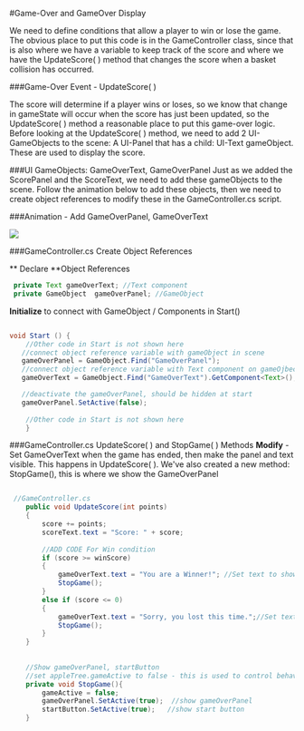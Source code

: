 #Game-Over and GameOver Display

We need to define conditions that allow a player to win or lose the game.  The obvious place to put this code is in the GameController class, since that is also where we have a variable to keep track of the score and where we have the UpdateScore( ) method that changes the score when a basket collision has occurred.  

###Game-Over Event - UpdateScore( )

The score will determine if a player wins or loses, so we know that change in gameState will occur when the score has just been updated, so the UpdateScore( ) method a reasonable place to put this game-over logic. Before looking at the UpdateScore( ) method, we need to add 2 UI-GameObjects to the scene: A UI-Panel that has a child: UI-Text gameObject. These are used to display the score.  

###UI GameObjects: GameOverText, GameOverPanel
Just as we added the ScorePanel and the ScoreText, we need to add these gameObjects to the scene. Follow the animation below to add these objects, then we need to create object references to modify these in the GameController.cs script. 

###Animation - Add GameOverPanel, GameOverText

![](http://g.recordit.co/scE8CnkjS2.gif)

###GameController.cs Create Object References

** Declare **Object References

```java
 private Text gameOverText; //Text component
 private GameObject  gameOverPanel; //GameObject
```
**Initialize** to connect with GameObject / Components in Start()

```java

void Start () {
    //Other code in Start is not shown here
   //connect object reference variable with gameObject in scene    
   gameOverPanel = GameObject.Find("GameOverPanel");
   //connect object reference variable with Text component on gameOjbect in scene
   gameOverText = GameObject.Find("GameOverText").GetComponent<Text>();

   //deactivate the gameOverPanel, should be hidden at start
   gameOverPanel.SetActive(false);
     
    //Other code in Start is not shown here
	}

```
###GameController.cs UpdateScore( ) and StopGame( ) Methods
**Modify** - Set GameOverText when the game has ended, then make the panel and text visible.  This happens in UpdateScore( ).  We've also created a new method: StopGame(), this is where we show the GameOverPanel


```java

 //GameController.cs
    public void UpdateScore(int points)
    { 
        score += points;
        scoreText.text = "Score: " + score;
       
        //ADD CODE For Win condition
        if (score >= winScore)
        {
            gameOverText.text = "You are a Winner!"; //Set text to show win state
            StopGame();
        }
        else if (score <= 0)
        {
            gameOverText.text = "Sorry, you lost this time.";//Set text to show win state
            StopGame();
        }
    }
    
    
    //Show gameOverPanel, startButton
    //set appleTree.gameActive to false - this is used to control behavior of appleTree and basket.
    private void StopGame(){
        gameActive = false;
        gameOverPanel.SetActive(true);  //show gameOverPanel
        startButton.SetActive(true);   //show start button
    }


```

